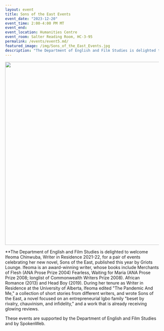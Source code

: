 ```yaml
---
layout: event
title: Sons of the East Events
event_date: "2023-12-20"
event_time: 2:00-4:00 PM MT
event_end:
event_location: Humanities Centre
event_room: Salter Reading Room, HC-3-95
permalink: /events/event5.md/
featured_image: /img/Sons_of_the_East_Events.jpg
description: "The Department of English and Film Studies is delighted to welcome Ifeoma Chinwuba, Writer in Residence 2021-22, for a pair of events celebrating her new novel, Sons of the East, published this year by Griots Lounge."
---
```

<div class = "figure">
  <img src="{{ '/img/Sons_of_the_East_Events.jpg' | absolute_url }}" width="600" />
</div>

**The Department of English and Film Studies is delighted to welcome Ifeoma Chinwuba, Writer in Residence 2021-22, for a pair of events celebrating her new novel, Sons of the East, published this year by Griots Lounge. Ifeoma is an award-winning writer, whose books include Merchants of Flesh (ANA Prose Prize 2004) Fearless, Waiting for Maria (ANA Prose Prize 2008; longlist of Commonwealth Writers Prize 2008). African Romance (2013) and Head Boy (2019). During her tenure as Writer in Residence at the University of Alberta, Ifeoma edited "The Pandemic And Me," a collection of short stories from different writers, and wrote Sons of the East, a novel focused on an entrepreneurial Igbo family "beset by rivalry, chauvinism, and infidelity," and a work that is already receiving glowing reviews.

These events are supported by the Department of English and Film Studies and by SpokenWeb. 


</div>
